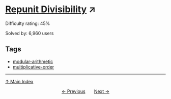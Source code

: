# [Repunit Divisibility](https://projecteuler.net/problem=129) ↗️

Difficulty rating: 45%

Solved by: 6,960 users
## Tags

- [modular-arithmetic](../tags/modular-arithmetic.md)
- [multiplicative-order](../tags/multiplicative-order.md)



---

[↑ Main Index](../README.md)


<div align=center><a href='128.md'>← Previous</a> &nbsp;&nbsp; &nbsp;&nbsp;  <a href='130.md'>Next →</a></div>
